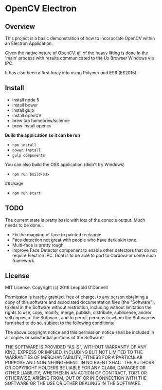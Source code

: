 # OpenCV Electron

## Overview

This project is a basic demonstration of how to incorporate OpenCV within an Electron Application.

Given the native nature of OpenCV, all of the heavy lifting is done in the 'main' process
with results communicated to the Ux Browser Windows via IPC.

It has also been a first foray into using Polymer and ES6 (ES2015).

## Install

- install node 5
- install bower
- install gulp
- install openCV
- brew tap homebrew/science
- brew install opencv

**Build the application so it can be run**

- `npm install`
- `bower install`
- `gulp components`

You can also build the OSX application (didn't try Windows)

- `npm run build-osx`

##Usage

- `npm run start`

## TODO

The current state is pretty basic with lots of the console output. Much needs to be done...

* Fix the mapping of face to painted rectangle
* Face detection not great with people who have dark skin tone.
* Multi-face is pretty rough
* Improve Face Detector component to enable other detectors that do not require Electron IPC. Goal is to be
able to port to Cordova or some such framework.

## License

MIT License. 
Copyright (c) 2016 Leopold O'Donnell

Permission is hereby granted, free of charge, to any person obtaining a copy of this software and associated 
documentation files (the "Software"), to deal in the Software without restriction, including without limitation 
the rights to use, copy, modify, merge, publish, distribute, sublicense, and/or sell copies of the Software, 
and to permit persons to whom the Software is furnished to do so, subject to the following conditions:

The above copyright notice and this permission notice shall be included in all copies or substantial portions 
of the Software.

THE SOFTWARE IS PROVIDED "AS IS", WITHOUT WARRANTY OF ANY KIND, EXPRESS OR IMPLIED, INCLUDING BUT NOT LIMITED 
TO THE WARRANTIES OF MERCHANTABILITY, FITNESS FOR A PARTICULAR PURPOSE AND NONINFRINGEMENT. IN NO EVENT SHALL 
THE AUTHORS OR COPYRIGHT HOLDERS BE LIABLE FOR ANY CLAIM, DAMAGES OR OTHER LIABILITY, WHETHER IN AN ACTION OF 
CONTRACT, TORT OR OTHERWISE, ARISING FROM, OUT OF OR IN CONNECTION WITH THE SOFTWARE OR THE USE OR OTHER DEALINGS 
IN THE SOFTWARE.